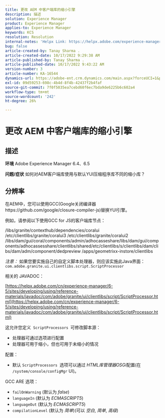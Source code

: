 ```yaml
---
title: 更改 AEM 中客户端库的缩小引擎
description: 描述
solution: Experience Manager
product: Experience Manager
applies-to: Experience Manager
keywords: KCS
resolution: Resolution
internal-notes: 'Helpx Link: https://helpx.adobe.com/experience-manager/kb/how-to-change-the-minification-engine-for-client-libraries-in-AEM.html'
bug: false
article-created-by: Tanay Sharma .
article-created-date: 10/17/2022 9:29:38 AM
article-published-by: Tanay Sharma .
article-published-date: 10/17/2022 9:43:22 AM
version-number: 3
article-number: KA-16544
dynamics-url: https://adobe-ent.crm.dynamics.com/main.aspx?forceUCI=1&pagetype=entityrecord&etn=knowledgearticle&id=f9670338-fe4d-ed11-bba2-0022480868ff
exl-id: 09d59253-698c-4b4d-8f4b-42437f2b4faf
source-git-commit: 7f0f5035ea7cebd60f6ec7bda9de6225b6c602a4
workflow-type: tm+mt
source-wordcount: '242'
ht-degree: 26%

---
```


# 更改 AEM 中客户端库的缩小引擎

## 描述

<b>环境</b>
Adobe Experience Manager 6.4、6.5


<b>问题/症状</b>
如何对AEM客户端库使用与默认YUI压缩程序库不同的缩小库？


## 分辨率


在AEM中，您可以使用GCC(Google关闭编译器https://github.com/google/closure-compiler-js)替换YUI引擎。

例如，请参阅以下使用GCC for JS的客户端库节点：

/libs/granite/contexthub/dependencies/coralui /etc/clientlibs/granite/coralui3 /etc/clientlibs/granite/coralui2 /libs/dam/gui/coral/components/admin/adhocasseshare/libs/dam/gui/components/adhocassesshare/clientlibs/shared/etc/clientlibs/s/clientlibs/dam/clibs/dam/adm/component/dedpreview /apps/geometrixx-instore/clientlibs



*注意：* 如果您要实施自己的自定义脚本处理器，则应该实施此Java界面：
`com.adobe.granite.ui.clientlibs.script.ScriptProcessor`



相关的 JAVADOC：

[https://helpx.adobe.com/cn/experience-manager/6-5/sites/developing/using/reference-materials/javadoc/com/adobe/granite/ui/clientlibs/script/ScriptProcessor.html](https://helpx.adobe.com/cn/experience-manager/6-5/sites/developing/using/reference-materials/javadoc/com/adobe/granite/ui/clientlibs/script/ScriptProcessor.html)

这允许您定义` ScriptProcessors `可修改脚本源：

- 处理器可通过选项进行配置
- 处理器可用于缩小，但也可用于未缩小的情况




配置：

- 默认 `ScriptProcessors `选项可以通过 *HTML库管理器OSGi*&#x200B;配置(在 `/system/console/configMgr` UI)。




GCC ARE 选项：

- `failOnWarning` (默认为 *false*)
- `languageIn` (默认为 *ECMASCRIPT5*)
- `languageOut` (默认为 *ECMASCRIPT5*)
- `compilationLevel` (默认为 *简单*)(可以 *空白*, *简单*, *高级*)
